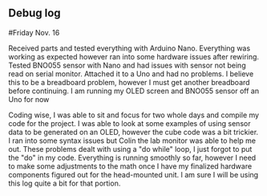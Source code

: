 ## Debug log

#Friday Nov. 16 

Received parts and tested everything with Arduino Nano. Everything was working as expected 
however ran into some hardware issues after rewiring. Tested BNO055 sensor with Nano and had issues with sensor
not being read on serial monitor. Attached it to a Uno and had no problems. I believe this to be a breadboard problem, 
however I must get another breadboard before continuing. I am running my OLED screen and BNO055 sensor off an Uno for now

Coding wise, I was able to sit and focus for two whole days and compile my code for the project. I was able to look at
some examples of using sensor data to be generated on an OLED, however the cube code was a bit trickier. I ran into some syntax
issues but Colin the lab monitor was able to help me out. These problems dealt with using a "do while" loop, I just 
forgot to put the "do" in my code. Everything is running smoothly so far, however I need to make some adjustments to the 
math once I have my finalized hardware components figured out for the head-mounted unit. I am sure I will be using this log
quite a bit for that portion. 
